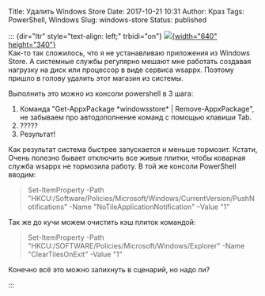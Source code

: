 Title: Удалить Windows Store
Date: 2017-10-21 10:31
Author: Краз
Tags: PowerShell, Windows
Slug: windows-store
Status: published

::: {dir="ltr" style="text-align: left;" trbidi="on"}
[![](https://3.bp.blogspot.com/-qunXRw-HdWk/Wet-UapUxrI/AAAAAAAAOJ4/X4a7IljpKTkKLr_JGHyVfLXuvyeQi3YeQCK4BGAYYCw/s640/windows-store-05_story.jpg){width="640" height="340"}](http://3.bp.blogspot.com/-qunXRw-HdWk/Wet-UapUxrI/AAAAAAAAOJ4/X4a7IljpKTkKLr_JGHyVfLXuvyeQi3YeQCK4BGAYYCw/s1600/windows-store-05_story.jpg)  
Как-то так сложилось, что я не устанавливаю приложения из Windows Store. А системные службы регулярно мешают мне работать создавая нагрузку на диск или процессор в виде сервиса wsappx. Поэтому пришло в голову удалить этот магазин из системы.  
  
Выполнить это можно из консоли powershell в 3 шага:  
  

1.  Команда "Get-AppxPackage \*windowsstore\* \| Remove-AppxPackage", не забываем про автодополнение команд с помощью клавиши Tab.
2.  ?????
3.  Результат!

<div>

Как результат система быстрее запускается и меньше тормозит. Кстати, Очень полезно бывает отключить все живые плитки, чтобы коварная служба wsappx не тормозила работу. В той же консоли PowerShell вводим:

</div>

> Set-ItemProperty -Path "HKCU:/Software/Policies/Microsoft/Windows/CurrentVersion/PushNotifications" -Name "NoTileApplicationNotification" –Value "1"

<div>

  

</div>

<div>

Так же до кучи можем очистить кэш плиток командой:

</div>

<div>

<div>

  

</div>

> Set-ItemProperty -Path "HKCU:/SOFTWARE/Policies/Microsoft/Windows/Explorer" -Name "ClearTilesOnExit" -Value "1"

<div>

Конечно всё это можно запихнуть в сценарий, но надо ли?

</div>

</div>
:::
